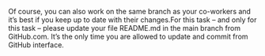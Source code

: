 Of course, you can also work on the same branch as your co-workers and it’s best if you keep up to date with their changes.For this task – and only for this task – please update your file README.md in the main branch from GitHub.com. It’s the only time you are allowed to update and commit from GitHub interface.
